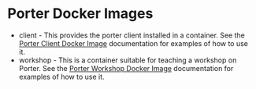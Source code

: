 # Porter Docker Images

* client - This provides the porter client installed in a container. See the 
  [Porter Client Docker Image][client] documentation for examples of how to 
  use it.
* workshop - This is a container suitable for teaching a workshop on Porter. See
  the [Porter Workshop Docker Image][workshop] documentation for examples of 
  how to use it.

[client]: https://porter.sh/docker-images/client/
[workshop]: https://porter.sh/docker-images/workshop/
